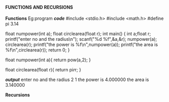 #### FUNCTIONS AND RECURSIONS ####

****Functions****
Eg:program
***code***
#include <stdio.h>
#include <math.h>
#define pi 3.14

float numpower(int a);
float circlearea(float r);
int main() { int a;float r;
   printf("enter no and the radius\n");
   scanf("%d %f",&a,&r);
   numpower(a);
   circlearea(r);
   printf("the power is %f\n",numpower(a));
   printf("the area is %f\n",circlearea(r));
    return 0;
}

float numpower(int a){
    return pow(a,2);
}

float circlearea(float r){
    return pi*r*r;
}

***output***
enter no and the radius
2 1
the power is 4.000000
the area is 3.140000




****Recursions****
